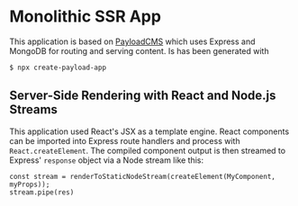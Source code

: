 # Monolithic SSR App

This application is based on [PayloadCMS](https://payloadcms.com) which uses Express and MongoDB for routing and serving content. Is has been generated with

```sh
$ npx create-payload-app
```

## Server-Side Rendering with React and Node.js Streams

This application used React's JSX as a template engine. React components can be imported into Express route handlers and process with `React.createElement`. The compiled component output is then streamed to Express' `response` object via a Node stream like this:

```
const stream = renderToStaticNodeStream(createElement(MyComponent, myProps));
stream.pipe(res)
```
